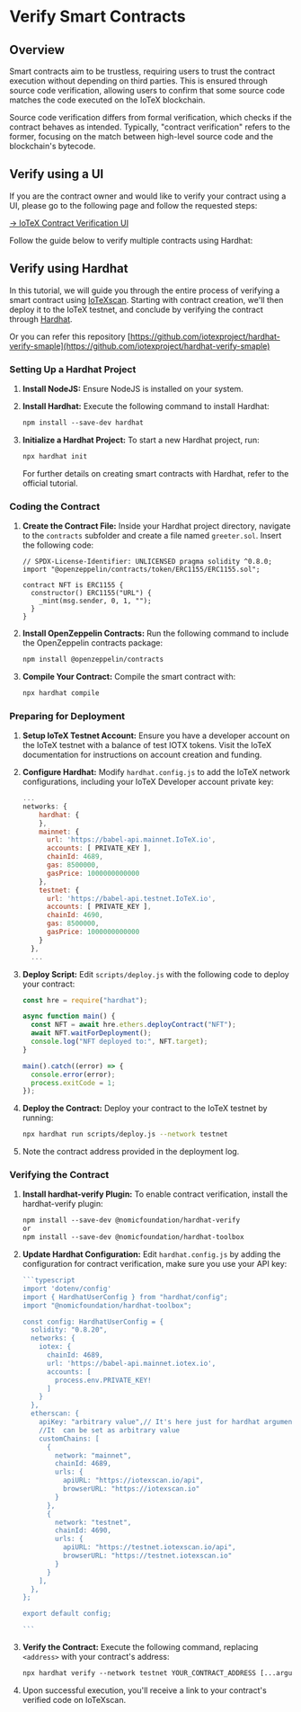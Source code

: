 # Verify Smart Contracts

## Overview

Smart contracts aim to be trustless, requiring users to trust the contract execution without depending on third parties. This is ensured through source code verification, allowing users to confirm that some source code matches the code executed on the IoTeX blockchain.

Source code verification differs from formal verification, which checks if the contract behaves as intended. Typically, "contract verification" refers to the former, focusing on the match between high-level source code and the blockchain's bytecode.

## Verify using a UI

If you are the contract owner and would like to verify your contract using a UI, please go to the following page and follow the requested steps:

[→ IoTeX Contract Verification UI](https://iotexscout.io/verifyContract)

Follow the guide below to verify multiple contracts using Hardhat:

## Verify using Hardhat <a href="#introduction" id="introduction"></a>

In this tutorial, we will guide you through the entire process of verifying a smart contract using [IoTeXscan](https://iotexscan.io/verify-contract). Starting with contract creation, we'll then deploy it to the IoTeX testnet, and conclude by verifying the contract through [Hardhat](https://hardhat.org/hardhat-runner/docs/guides/verifying).

Or you can refer this repository [https://github.com/iotexproject/hardhat-verify-smaple](https://github.com/iotexproject/hardhat-verify-smaple)

### Setting Up a Hardhat Project <a href="#setting-up-a-hardhat-project" id="setting-up-a-hardhat-project"></a>

1. **Install NodeJS:** Ensure NodeJS is installed on your system.
2.  **Install Hardhat:** Execute the following command to install Hardhat:



    ```sh
    npm install --save-dev hardhat
    ```
3.  **Initialize a Hardhat Project:** To start a new Hardhat project, run:



    ```sh
    npx hardhat init
    ```

    For further details on creating smart contracts with Hardhat, refer to the official tutorial.

### Coding the Contract <a href="#coding-the-contract" id="coding-the-contract"></a>

1.  **Create the Contract File:** Inside your Hardhat project directory, navigate to the `contracts` subfolder and create a file named `greeter.sol`. Insert the following code:



    ```solidity
    // SPDX-License-Identifier: UNLICENSED pragma solidity ^0.8.0; 
    import "@openzeppelin/contracts/token/ERC1155/ERC1155.sol"; 

    contract NFT is ERC1155 { 
      constructor() ERC1155("URL") { 
        _mint(msg.sender, 0, 1, ""); 
      } 
    }
    ```
2.  **Install OpenZeppelin Contracts:** Run the following command to include the OpenZeppelin contracts package:



    ```sh
    npm install @openzeppelin/contracts
    ```
3.  **Compile Your Contract:** Compile the smart contract with:



    ```sh
    npx hardhat compile
    ```

### Preparing for Deployment <a href="#preparing-for-deployment" id="preparing-for-deployment"></a>

1. **Setup IoTeX Testnet Account:** Ensure you have a developer account on the IoTeX testnet with a balance of test IOTX tokens. Visit the IoTeX documentation for instructions on account creation and funding.
2.  **Configure Hardhat:** Modify `hardhat.config.js` to add the IoTeX network configurations, including your IoTeX Developer account private key:



    ```javascript
    ...
    networks: {
        hardhat: {
        },
        mainnet: {
          url: 'https://babel-api.mainnet.IoTeX.io',
          accounts: [ PRIVATE_KEY ],
          chainId: 4689,
          gas: 8500000,
          gasPrice: 1000000000000
        },
        testnet: {
          url: 'https://babel-api.testnet.IoTeX.io',
          accounts: [ PRIVATE_KEY ],
          chainId: 4690,
          gas: 8500000,
          gasPrice: 1000000000000
        }
      },
      ...
    ```
3.  **Deploy Script:** Edit `scripts/deploy.js` with the following code to deploy your contract:



    ```javascript
    const hre = require("hardhat");

    async function main() {
      const NFT = await hre.ethers.deployContract("NFT");
      await NFT.waitForDeployment();
      console.log("NFT deployed to:", NFT.target);
    }

    main().catch((error) => {
      console.error(error);
      process.exitCode = 1;
    });
    ```
4.  **Deploy the Contract:** Deploy your contract to the IoTeX testnet by running:



    ```sh
    npx hardhat run scripts/deploy.js --network testnet
    ```


5. Note the contract address provided in the deployment log.

### Verifying the Contract <a href="#verifying-the-contract" id="verifying-the-contract"></a>

1.  **Install hardhat-verify Plugin:** To enable contract verification, install the hardhat-verify plugin:



    ```sh
    npm install --save-dev @nomicfoundation/hardhat-verify
    or
    npm install --save-dev @nomicfoundation/hardhat-toolbox
    ```
2.  **Update Hardhat Configuration:** Edit `hardhat.config.js` by adding the configuration for contract verification, make sure you use your API key:



    ````javascript
    ```typescript
    import 'dotenv/config'
    import { HardhatUserConfig } from "hardhat/config";
    import "@nomicfoundation/hardhat-toolbox";

    const config: HardhatUserConfig = {
      solidity: "0.8.20",
      networks: {
        iotex: {
          chainId: 4689,
          url: 'https://babel-api.mainnet.iotex.io',
          accounts: [
            process.env.PRIVATE_KEY!
          ]
        }
      },
      etherscan: {
        apiKey: "arbitrary value",// It's here just for hardhat arguments validation
        //It  can be set as arbitrary value
        customChains: [
          {
            network: "mainnet",
            chainId: 4689,
            urls: {
              apiURL: "https://iotexscan.io/api",
              browserURL: "https://iotexscan.io"
            }
          },
          {
            network: "testnet",
            chainId: 4690,
            urls: {
              apiURL: "https://testnet.iotexscan.io/api",
              browserURL: "https://testnet.iotexscan.io"
            }
          }
        ],
      },
    };

    export default config;

    ```
    ````
3.  **Verify the Contract:** Execute the following command, replacing `<address>` with your contract's address:



    ```sh
    npx hardhat verify --network testnet YOUR_CONTRACT_ADDRESS [...arguments in constructor]
    ```
4. Upon successful execution, you'll receive a link to your contract's verified code on IoTeXscan.
